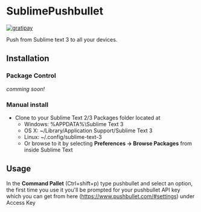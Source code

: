 # SublimePushbullet 
[![gratipay](https://img.shields.io/gratipay/xarnze.svg)](https://gratipay.com/~xarnze/)

Push from Sublime text 3 to all your devices.

## Installation

### Package Control

*comming soon!*

### Manual install

- Clone to your Sublime Text 2/3 Packages folder located at
	- Windows: %APPDATA%\Sublime Text 3
	- OS X: ~/Library/Application Support/Sublime Text 3
	- Linux: ~/.config/sublime-text-3
	- Or browse to it by selecting **Preferences -> Browse Packages** from inside Sublime Text

## Usage

In the **Command Pallet** (Ctrl+shift+p) type pushbullet and select an option, the first time you use it you'll be prompted for your pushbullet API key which you can get from here (https://www.pushbullet.com/#settings) under Access Key
